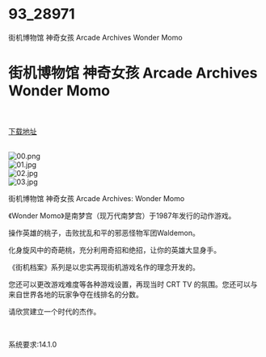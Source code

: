 # 93_28971
街机博物馆 神奇女孩 Arcade Archives Wonder Momo
# 街机博物馆 神奇女孩 Arcade Archives Wonder Momo
 <br/></br>
[下载地址](https://www.switch520.cc/article/28971 "下载地址")
<br/></br>

<p><img title="00.png" src="https://www.switch520.cc/muke_img/2022_04_01_0b4769f44f9a8.png" alt="00.png"><br>
<img title="01.jpg" src="https://www.switch520.cc/muke_img/2022_04_01_e39f395d0eba0.jpg" alt="01.jpg"><br>
<img title="02.jpg" src="https://www.switch520.cc/muke_img/2022_04_01_06d3eb01e5a70.jpg" alt="02.jpg"><br>
<img title="03.jpg" src="https://www.switch520.cc/muke_img/2022_04_01_16cd973117fb4.jpg" alt="03.jpg"></p>
<p>街机博物馆 神奇女孩 Arcade Archives: Wonder Momo</p>
<p>《Wonder Momo》是南梦宫（现万代南梦宫）于1987年发行的动作游戏。</p>
<p>操作英雄的桃子，击败扰乱和平的邪恶怪物军团Waldemon。</p>
<p>化身旋风中的奇葩桃，充分利用奇招和绝招，让你的英雄大显身手。</p>
<p>《街机档案》系列是以忠实再现街机游戏名作的理念开发的。</p>
<p>您还可以更改游戏难度等各种游戏设置，再现当时 CRT TV 的氛围。您还可以与来自世界各地的玩家争夺在线排名的分数。</p>
<p>请欣赏建立一个时代的杰作。</p>
<p>&nbsp;</p>
<p>系统要求:14.1.0</p>



